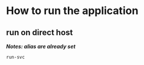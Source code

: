 # How to run the application

## run on direct host
***Notes: alias are already set***
```bash
run-svc
```